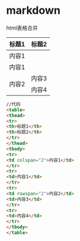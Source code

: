 # markdown

html表格合并
<table>
<thead>
<tr>
<th>标题1</th>
<th>标题2</th>
</tr>
</thead>
<tbody>
<tr>
<td colspan="2">内容1</td>
</tr>
<tr>
<td>内容1</td>
</tr>
<tr>
<td rowspan="2">内容2</td>
<td>内容3</td>
</tr>
<tr>
<td>内容4</td>
</tr>
</tbody>
</table>

``` html
//代码
<table>
<thead>
<tr>
<th>标题1</th>
<th>标题2</th>
</tr>
</thead>
<tbody>
<tr>
<td colspan="2">内容1</td>
</tr>
<tr>
<td>内容1</td>
</tr>
<tr>
<td rowspan="2">内容2</td>
<td>内容3</td>
</tr>
<tr>
<td>内容4</td>
</tr>
</tbody>
</table>
```
